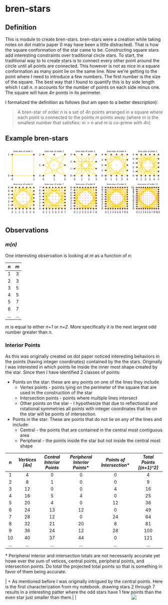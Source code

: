 # bren-stars
## Definition
This is module to create bren-stars. bren-stars were a creation while taking notes on dot matrix paper (I may have 
been a little distracted).  That is how the square conformation of the star came to be.  Constructing square stars add 
interesting constraints over traditional circle stars. To start, the traditional way to to create stars is to connect 
every other point around the circle until all points are connected.  This however is not as nice in a square 
conformation as many point lie on the same line. Now we're getting to the point where I need to introduce a few numbers.
The first number is the size of the square. The best way that I found to quantify this is by side length which I call _n_.
_n_ accounts for the number of points on each side minus one. The square will have _4n_ points in its perimeter.

I formalized the definition as follows (but am open to a better description):

> A bren-star of order _n_ is a set of _4n_ points arranged in a square where each point is connected to the points _m_ 
  points away (where _m_ is the smallest number that satisfies: _m_ > _n_ and  _m_ is co-prime with _4n_)

## Example bren-stars
![bren-stars](brenstars1-10.png?raw=true "brenstars 1 thru 10")


## Observations
### _m(n)_
One interesting observation is looking at _m_ as a function of _n_:

| _n_   | _m_   |
|:-----:|:-----:|
| 1     | 3     |
| 2     | 3     |
| 3     | 5     |
| 4     | 5     |
| 5     | 7     |
| 6     | 7     |
| ...   | ...   |

_m_ is equal to either _n+1_ or _n+2_. More specifically it is the next largest odd number greater than _n_.

### Interior Points
As this was originally created on dot paper noticed interesting behaviors in the points (having integer 
coordinates) contained by the the stars. Originally I was interested in which points lie inside the inner most shape 
created by the star.  Since then I have identified 2 classes of points:
 + Points on the star: these are any points on one of the lines they include
   - Vertex points - points lying on the perimeter of the square that are used in the construction of the star
   - Intersection points - points where multiple lines intersect
   - Other points on the star - I hypothesize that due to reflectional and rotational symmetries all points with integer coordinates that 
   lie on the star will be points of intersection. 
 + Points in the star:  These are points that do not lie on any of the lines and include:
   - Central - the points that are contained in the central most contiguous area
   - Peripheral - the points inside the star but not inside the central most shape

| _n_   | _Vertices [4n]_ | _Central Interior Points_ | _Peripheral Interior Points_* | _Points of Intersection_* | _Total Points [(n+1)^2]_ |
|:-----:|:---------------:|:-------------------------:|:-----------------------------:|:-------------------------:|:--------------:|
| 1     |  4              |  0                        |  0                            |  0                        |   4
| 2     |  8              |  1                        |  0                            |  0                        |   9
| 3     | 12              |  0                        |  0                            |  4                        |  16
| 4     | 16              |  5                        |  4                            |  0                        |  25
| 5     | 20              |  4                        |  0                            | 12                        |  36
| 6     | 24              | 13                        | 12                            |  0                        |  49
| 7     | 28              | 12                        |  0                            | 24                        |  64
| 8     | 32              | 21                        | 20                            |  8                        |  81
| 9     | 36              | 24                        | 12                            | 28                        | 100
| 10    | 40              | 37                        | 44                            |  0                        | 121
| ...   | ...             | ...                       | ...                           | ...                       | ...

\* Peripheral interior and intersection totals are not necessarily accurate yet howe ever the sum of vetices, central points, peripheral points, and intersection points. Do total the projected total points so that is something in favor of them being accurate.

| + As mentioned before I was originally intrigued by the central points. Here is the first characterization from my notebook. drawing stars 2 through 7 results in a interesting patter where the odd stars have 1 few points than the even star just smaller than them.| <img style="float: right;" src="brenstars_notebook.png" width=100> |
 